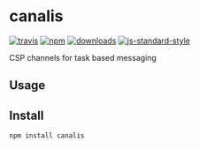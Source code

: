 # canalis
[![travis][travis-image]][travis-url]
[![npm][npm-image]][npm-url]
[![downloads][downloads-image]][downloads-url]
[![js-standard-style][standard-image]][standard-url]


CSP channels for task based messaging

## Usage



## Install

    npm install canalis

[travis-image]: https://travis-ci.org/Gozala/canalis.svg?branch=master
[travis-url]: https://travis-ci.org/Gozala/canalis
[npm-image]: https://img.shields.io/npm/v/canalis.svg
[npm-url]: https://npmjs.org/package/canalis
[downloads-image]: https://img.shields.io/npm/dm/canalis.svg
[downloads-url]: https://npmjs.org/package/canalis
[standard-image]:https://img.shields.io/badge/code%20style-standard-brightgreen.svg
[standard-url]:http://standardjs.com/
